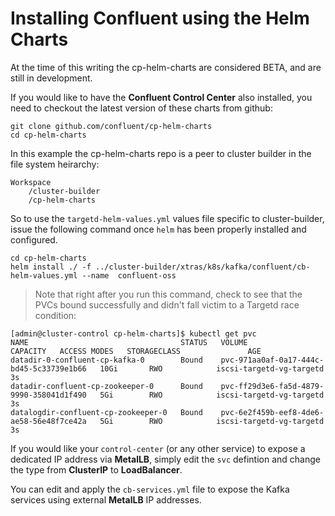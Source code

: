 Installing Confluent using the Helm Charts
==========================================

At the time of this writing the cp-helm-charts are considered BETA, and are still in development.

If you would like to have the __Confluent Control Center__ also installed, you need to checkout the latest version of these charts from github:

```
git clone github.com/confluent/cp-helm-charts
cd cp-helm-charts
```

In this example the cp-helm-charts repo is a peer to cluster builder in the file system heirarchy:

```
Workspace
    /cluster-builder
    /cp-helm-charts
```

So to use the `targetd-helm-values.yml` values file specific to cluster-builder, issue the following command once `helm` has been properly installed and configured.

```
cd cp-helm-charts
helm install ./ -f ../cluster-builder/xtras/k8s/kafka/confluent/cb-helm-values.yml --name  confluent-oss
```

> Note that right after you run this command, check to see that the PVCs bound successfully and didn't fall victim to a Targetd race condition:

```
[admin@cluster-control cp-helm-charts]$ kubectl get pvc
NAME                                  STATUS   VOLUME                                     CAPACITY   ACCESS MODES   STORAGECLASS               AGE
datadir-0-confluent-cp-kafka-0        Bound    pvc-971aa0af-0a17-444c-bd45-5c33739e1b66   10Gi       RWO            iscsi-targetd-vg-targetd   3s
datadir-confluent-cp-zookeeper-0      Bound    pvc-ff29d3e6-fa5d-4879-9990-358041d1f490   5Gi        RWO            iscsi-targetd-vg-targetd   3s
datalogdir-confluent-cp-zookeeper-0   Bound    pvc-6e2f459b-eef8-4de6-ae58-56e48f7ce42a   5Gi        RWO            iscsi-targetd-vg-targetd   3s
```

If you would like your `control-center` (or any other service) to expose a dedicated IP address via __MetalLB__, simply edit the `svc` defintion and change the type from __ClusterIP__ to __LoadBalancer__.

You can edit and apply the `cb-services.yml` file to expose the Kafka services using external __MetalLB__ IP addresses.